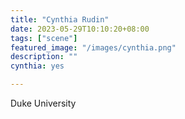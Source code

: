```yaml
---
title: "Cynthia Rudin"
date: 2023-05-29T10:10:20+08:00
tags: ["scene"]
featured_image: "/images/cynthia.png"
description: ""
cynthia: yes

---
```


Duke University
